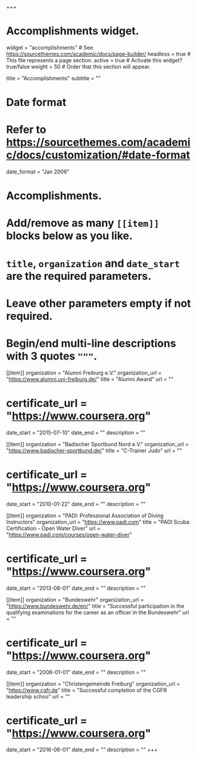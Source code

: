 +++
# Accomplishments widget.
widget = "accomplishments"  # See https://sourcethemes.com/academic/docs/page-builder/
headless = true  # This file represents a page section.
active = true  # Activate this widget? true/false
weight = 50  # Order that this section will appear.

title = "Accomplish&shy;ments"
subtitle = ""

# Date format
#   Refer to https://sourcethemes.com/academic/docs/customization/#date-format
date_format = "Jan 2006"

# Accomplishments.
#   Add/remove as many `[[item]]` blocks below as you like.
#   `title`, `organization` and `date_start` are the required parameters.
#   Leave other parameters empty if not required.
#   Begin/end multi-line descriptions with 3 quotes `"""`.

[[item]]
  organization = "Alumni Freiburg e.V."
  organization_url = "https://www.alumni.uni-freiburg.de/"
  title = "Alumni Award"
  url = ""
  # certificate_url = "https://www.coursera.org"
  date_start = "2015-07-10"
  date_end = ""
  description = ""

[[item]]
  organization = "Badischer Sportbund Nord e.V."
  organization_url = "https://www.badischer-sportbund.de/"
  title = "C-Trainer Judo"
  url = ""
  # certificate_url = "https://www.coursera.org"
  date_start = "2010-01-22"
  date_end = ""
  description = ""

[[item]]
  organization = "PADI: Professional Association of Diving Instructors"
  organization_url = "https://www.padi.com"
  title = "PADI Scuba Certification - Open Water Diver"
  url = "https://www.padi.com/courses/open-water-diver"
  # certificate_url = "https://www.coursera.org"
  date_start = "2013-08-01"
  date_end = ""
  description = ""

[[item]]
  organization = "Bundeswehr"
  organization_url = "https://www.bundeswehr.de/en/"
  title = "Successful participation in the qualifying examinations for the career as an officer in the Bundeswehr"
  url = ""
  # certificate_url = "https://www.coursera.org"
  date_start = "2006-01-01"
  date_end = ""
  description = ""

[[item]]
  organization = "Christengemeinde Freiburg"
  organization_url = "https://www.cgfr.de"
  title = "Successful completion of the CGFR leadership schoo"
  url = ""
  # certificate_url = "https://www.coursera.org"
  date_start = "2016-06-01"
  date_end = ""
  description = ""
+++

